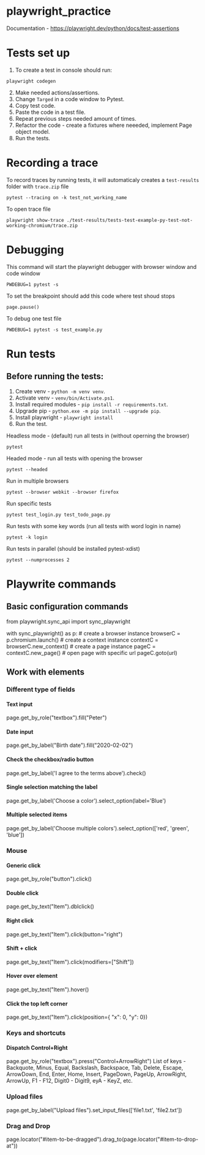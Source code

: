 # playwright_practice
Documentation - https://playwright.dev/python/docs/test-assertions

# Tests set up
1. To create a test in console should run:
```
playwright codegen
```
2. Make needed actions/assertions.
3. Change `Targed` in a code window to Pytest.
4. Copy test code.
5. Paste the code in a test file.
6. Repeat previous steps needed amount of times.
7. Refactor the code - create a fixtures where neeeded, implement Page object model.
8. Run the tests.

# Recording a trace
To record traces by running tests, it will automaticaly creates a `test-results` folder with `trace.zip` file
```
pytest --tracing on -k test_not_working_name
```
To open trace file
```
playwright show-trace ./test-results/tests-test-example-py-test-not-working-chromium/trace.zip
```


# Debugging
This command will start the playwright debugger with browser window and code window
```
PWDEBUG=1 pytest -s
```
To set the breakpoint should add this code where test shoud stops
```
page.pause()
```
To debug one test file
```
PWDEBUG=1 pytest -s test_example.py
```

# Run tests
## Before running the tests:
1. Create venv - `python -m venv venv`.
2. Activate venv - `venv/bin/Activate.ps1`.
3. Install required modules - `pip install -r requirements.txt`.
4. Upgrade pip - `python.exe -m pip install --upgrade pip`.
5. Install playwright - `playwright install`
5. Run the test.  

Headless mode - (default) run all tests in  (without operning the browser)
```
pytest
```
Headed mode - run all tests with opening the browser
```
pytest --headed
```
Run in multiple browsers
```
pytest --browser webkit --browser firefox
```
Run specific tests
```
pytest test_login.py test_todo_page.py
```
Run tests with some key words (run all tests with word login in name)
```
pytest -k login
```
Run tests in parallel (should be installed pytest-xdist)
```
pytest --numprocesses 2
```


# Playwrite commands
## Basic configuration commands
from playwright.sync_api import sync_playwright

with sync_playwright() as p:
    # create a browser instance
    browserC = p.chromium.launch()
    # create a context instance
    contextC = browserC.new_context()
    # create a page instance
    pageC = contextC.new_page()
    # open page with specific url
    pageC.goto(url)


## Work with elements
### Different type of fields
#### Text input
page.get_by_role("textbox").fill("Peter")
#### Date input
page.get_by_label("Birth date").fill("2020-02-02")
#### Check the checkbox/radio button
page.get_by_label('I agree to the terms above').check()
#### Single selection matching the label
page.get_by_label('Choose a color').select_option(label='Blue')
#### Multiple selected items
page.get_by_label('Choose multiple colors').select_option(['red', 'green', 'blue'])

### Mouse
#### Generic click
page.get_by_role("button").click()
#### Double click
page.get_by_text("Item").dblclick()
#### Right click
page.get_by_text("Item").click(button="right")
#### Shift + click
page.get_by_text("Item").click(modifiers=["Shift"])
#### Hover over element
page.get_by_text("Item").hover()
#### Click the top left corner
page.get_by_text("Item").click(position={ "x": 0, "y": 0})

### Keys and shortcuts
#### Dispatch Control+Right
page.get_by_role("textbox").press("Control+ArrowRight")
List of keys - Backquote, Minus, Equal, Backslash, Backspace, Tab, Delete, Escape, ArrowDown, End, Enter, Home, Insert, PageDown, PageUp, ArrowRight, ArrowUp, F1 - F12, Digit0 - Digit9,  eyA - KeyZ, etc.

### Upload files
page.get_by_label("Upload files").set_input_files(['file1.txt', 'file2.txt'])

### Drag and Drop
page.locator("#item-to-be-dragged").drag_to(page.locator("#item-to-drop-at"))
